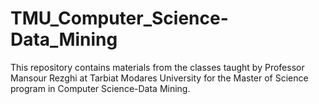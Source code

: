 # TMU_Computer_Science-Data_Mining
This repository contains materials from the classes taught by Professor Mansour Rezghi at Tarbiat Modares University for the Master of Science program in Computer Science-Data Mining.




